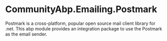 # CommunityAbp.Emailing.Postmark
Postmark is a cross-platform, popular open source mail client library for .net. This abp module provides an integration package to use the Postmark as the email sender.
